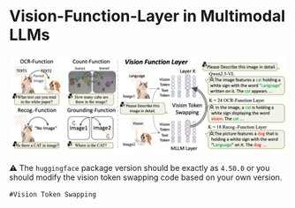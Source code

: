 # Vision-Function-Layer in Multimodal LLMs
![tea](./imgs/vfl.png)


:warning: The `huggingface` package version should be exactly as `4.50.0` or you should modify the vision token swapping code based on your own version.

```
#Vision Token Swapping

```